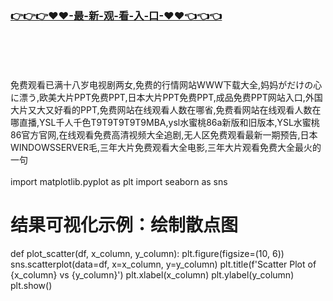 ### [👉👉👉♥♥-最-新-观-看-入-口-♥♥👈👈👈](https://mrddrm.github.io/app.html)
<br></br><br></br>
免费观看已满十八岁电视剧两女,免费的行情网站WWW下载大全,妈妈がだけの心に漂う,欧美大片PPT免费PPT,日本大片PPT免费PPT,成品免费PPT网站入口,外国大片又大又好看的PPT,免费网站在线观看人数在哪省,免费看网站在线观看人数在哪直播,YSL千人千色T9T9T9T9T9MBA,ysl水蜜桃86a新版和旧版本,YSL水蜜桃86官方官网,在线观看免费高清视频大全追剧,无人区免费观看最新一期预告,日本WINDOWSSERVER毛,三年大片免费观看大全电影,三年大片观看免费大全最火的一句
<br></br>
import matplotlib.pyplot as plt
import seaborn as sns

# 结果可视化示例：绘制散点图
def plot_scatter(df, x_column, y_column):
    plt.figure(figsize=(10, 6))
    sns.scatterplot(data=df, x=x_column, y=y_column)
    plt.title(f'Scatter Plot of {x_column} vs {y_column}')
    plt.xlabel(x_column)
    plt.ylabel(y_column)
    plt.show()
